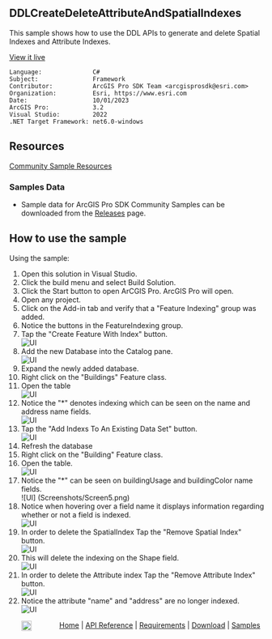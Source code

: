 ## DDLCreateDeleteAttributeAndSpatialIndexes

<!-- TODO: Write a brief abstract explaining this sample -->
This sample shows how to use the DDL APIs to generate and delete Spatial Indexes and Attribute Indexes.   
  


<a href="https://pro.arcgis.com/en/pro-app/sdk/" target="_blank">View it live</a>

<!-- TODO: Fill this section below with metadata about this sample-->
```
Language:              C#
Subject:               Framework
Contributor:           ArcGIS Pro SDK Team <arcgisprosdk@esri.com>
Organization:          Esri, https://www.esri.com
Date:                  10/01/2023
ArcGIS Pro:            3.2
Visual Studio:         2022
.NET Target Framework: net6.0-windows
```

## Resources

[Community Sample Resources](https://github.com/Esri/arcgis-pro-sdk-community-samples#resources)

### Samples Data

* Sample data for ArcGIS Pro SDK Community Samples can be downloaded from the [Releases](https://github.com/Esri/arcgis-pro-sdk-community-samples/releases) page.  

## How to use the sample
<!-- TODO: Explain how this sample can be used. To use images in this section, create the image file in your sample project's screenshots folder. Use relative url to link to this image using this syntax: ![My sample Image](FacePage/SampleImage.png) -->
Using the sample:  
  
1. Open this solution in Visual Studio.
2. Click the build menu and select Build Solution.    
3. Click the Start button to open ArCGIS Pro. ArcGIS Pro will open.      
4. Open any project.  
5. Click on the Add-in tab and verify that a "Feature Indexing" group was added.  
6. Notice the buttons in the FeatureIndexing group.  
7. Tap the "Create Feature With Index" button.  
![UI](Screenshots/Screen0.png)  
8. Add the new Database into the Catalog pane.  
![UI](Screenshots/Screen1.png)    
9. Expand the newly added database.  
10. Right click on the "Buildings" Feature class.  
11. Open the table  
![UI](Screenshots/Screen2.png)    
12. Notice the "*" denotes indexing which can be seen on the name and address name fields.  
![UI](Screenshots/Screen3.png)  
13. Tap the "Add Indexs To An Existing Data Set" button.  
![UI](Screenshots/Screen4.png)    
14. Refresh the database  
15. Right click on the "Building" Feature class.  
16. Open the table.  
![UI](Screenshots/Screen2.png)   
17. Notice the "*" can be seen on buildingUsage and buildingColor name fields.  
![UI] (Screenshots/Screen5.png)    
18. Notice when hovering over a field name it displays information regarding whether or not a field is indexed.  
![UI](Screenshots/Screen6.png)  
19. In order to delete the SpatialIndex Tap the "Remove Spatial Index" button.  
![UI](Screenshots/Screen8.png)  
20. This will delete the indexing on the Shape field.  
![UI](Screenshots/Screen7.png)  
21. In order to delete the Attribute index Tap the "Remove Attribute Index" button.  
![UI](Screenshots/Screen9.png)  
22. Notice the attribute "name" and "address" are no longer indexed.  
![UI](Screenshots/Screen10.png)  
  

<!-- End -->

&nbsp;&nbsp;&nbsp;&nbsp;&nbsp;&nbsp;<img src="https://esri.github.io/arcgis-pro-sdk/images/ArcGISPro.png"  alt="ArcGIS Pro SDK for Microsoft .NET Framework" height = "20" width = "20" align="top"  >
&nbsp;&nbsp;&nbsp;&nbsp;&nbsp;&nbsp;&nbsp;&nbsp;&nbsp;&nbsp;&nbsp;&nbsp;
[Home](https://github.com/Esri/arcgis-pro-sdk/wiki) | <a href="https://pro.arcgis.com/en/pro-app/latest/sdk/api-reference" target="_blank">API Reference</a> | [Requirements](https://github.com/Esri/arcgis-pro-sdk/wiki#requirements) | [Download](https://github.com/Esri/arcgis-pro-sdk/wiki#installing-arcgis-pro-sdk-for-net) | <a href="https://github.com/esri/arcgis-pro-sdk-community-samples" target="_blank">Samples</a>
